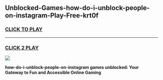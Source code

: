 
## Unblocked-Games-how-do-i-unblock-people-on-instagram-Play-Free-krt0f
<h3>
<a href="https://premium76.site?title=how-do-i-unblock-people-on-instagram&ref=20M">CLICK TO PLAY</a></h3>
<hr>

<h3>
<a href="https://premium76.site?title=how-do-i-unblock-people-on-instagram&ref=20M">CLICK 2 PLAY</a>
  
</h3>

<a href="https://premium76.site?title=how-do-i-unblock-people-on-instagram&ref=19M"><img src="https://clearcache.store/games.png"></a>


**how-do-i-unblock-people-on-instagram games unblocked: Your Gateway to Fun and Accessible Online Gaming**
